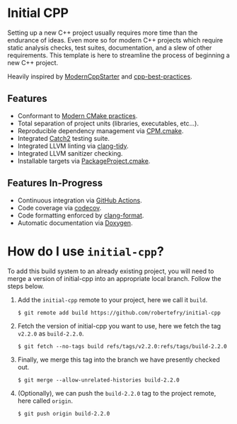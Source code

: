 
# Initial CPP

Setting up a new C++ project usually requires more time than the endurance of ideas. Even more so for modern C++ projects which require static analysis checks, test suites, documentation, and a slew of other requirements. This template is here to streamline the process of beginning a new C++ project.

Heavily inspired by [ModernCppStarter](https://github.com/TheLartians/ModernCppStarter) and [cpp-best-practices](https://github.com/cpp-best-practices).

## Features

* Conformant to [Modern CMake practices](https://pabloariasal.github.io/2018/02/19/its-time-to-do-cmake-right/).
* Total separation of project units (libraries, executables, etc...).
* Reproducible dependency management via [CPM.cmake](https://github.com/cpm-cmake/CPM.cmake).
* Integrated [Catch2](https://github.com/catchorg/Catch2) testing suite.
* Integrated LLVM linting via [clang-tidy](https://clang.llvm.org/extra/clang-tidy/).
* Integrated LLVM sanitizer checking.
* Installable targets via [PackageProject.cmake](https://github.com/TheLartians/PackageProject.cmake).

## Features In-Progress

* Continuous integration via [GitHub Actions](https://help.github.com/en/actions/).
* Code coverage via [codecov](https://codecov.io/).
* Code formatting enforced by [clang-format](https://clang.llvm.org/docs/ClangFormat.html).
* Automatic documentation via [Doxygen](https://www.doxygen.nl/).

# How do I use `initial-cpp`?

To add this build system to an already existing project, you will need to merge a version of initial-cpp into an appropriate local branch. Follow the steps below.

1. Add the `initial-cpp` remote to your project, here we call it `build`.
    ```
    $ git remote add build https://github.com/robertefry/initial-cpp
    ```

2. Fetch the version of initial-cpp you want to use, here we fetch the tag `v2.2.0` as `build-2.2.0`.
    ```
    $ git fetch --no-tags build refs/tags/v2.2.0:refs/tags/build-2.2.0
    ```

3. Finally, we merge this tag into the branch we have presently checked out.
    ```
    $ git merge --allow-unrelated-histories build-2.2.0
    ```

4. (Optionally), we can push the `build-2.2.0` tag to the project remote, here called `origin`.
    ```
    $ git push origin build-2.2.0
    ```
